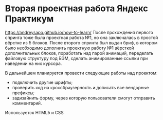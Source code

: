 # Вторая проектная работа Яндекс Практикум

https://andreysapo.github.io/how-to-learn/
После прохождения первого спринта тоже была проектная работа №1, но она заключалась в простой вёрстке из 5 блоков. После второго спринта был выдан бриф, в котором было необходимо дополнить проектную работу №1 вёрсткой дополнительных блоков, поработать над парой анимаций, переделать файловую структуру под БЭМ, сделать анимированные ссылки при наведении на них курсора.

В дальнейшем планируется провести следующие работы над проектом:
* подключить другие шрифты;
* проверить код на кроссбраузерность и дописать все вендорные префиксы;
* задизайнить форму, через которую пользователи смогут отправить комментарий.

Используется HTML5 и CSS
